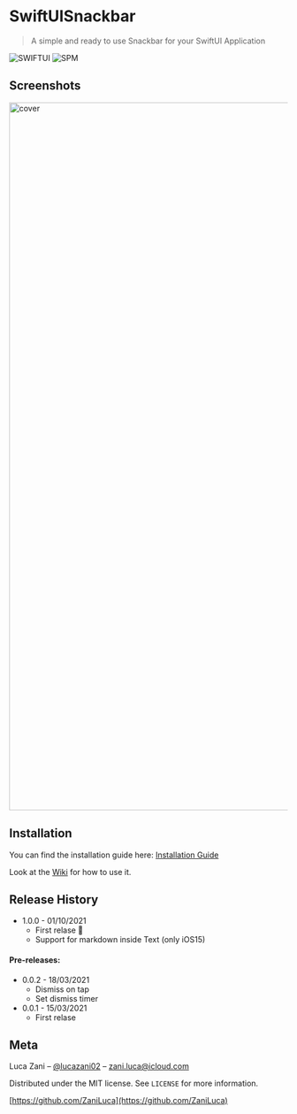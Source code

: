# SwiftUISnackbar
> A simple and ready to use Snackbar for your SwiftUI Application

![SWIFTUI](https://img.shields.io/badge/Framework-SwiftUI-blue)
![SPM](https://img.shields.io/badge/spm-compatible-brightgreen.svg?style=flat)

## Screenshots
<img width="1280" alt="cover" src="https://user-images.githubusercontent.com/59318963/111759375-ccac0280-889d-11eb-9c84-87fd835698d9.png">

## Installation
You can find the installation guide here: [Installation Guide](https://github.com/ZaniLuca/SwiftUISnackbar/wiki/How-to-Install)

Look at the [Wiki](https://github.com/ZaniLuca/SwiftUISnackbar/wiki) for how to use it.

## Release History
* 1.0.0 - 01/10/2021
    * First relase 🎉
    * Support for markdown inside Text (only iOS15)

#### Pre-releases:
* 0.0.2 - 18/03/2021
    * Dismiss on tap
    * Set dismiss timer
* 0.0.1 - 15/03/2021
    * First relase

## Meta

Luca Zani – [@lucazani02](https://twitter.com/lucazani02) – zani.luca@icloud.com

Distributed under the MIT license. See ``LICENSE`` for more information.

[https://github.com/ZaniLuca](https://github.com/ZaniLuca)
